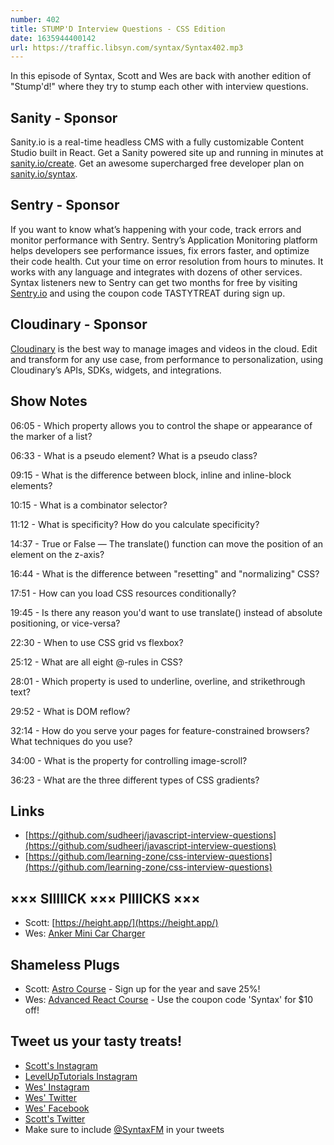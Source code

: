 ```yaml
---
number: 402
title: STUMP'D Interview Questions - CSS Edition
date: 1635944400142
url: https://traffic.libsyn.com/syntax/Syntax402.mp3
---
```


In this episode of Syntax, Scott and Wes are back with another edition of "Stump'd!" where they try to stump each other with interview questions.

## Sanity - Sponsor
Sanity.io is a real-time headless CMS with a fully customizable Content Studio built in React. Get a Sanity powered site up and running in minutes at [sanity.io/create](https://www.sanity.io/create). Get an awesome supercharged free developer plan on [sanity.io/syntax](https://www.sanity.io/syntax).

## Sentry - Sponsor
If you want to know what’s happening with your code, track errors and monitor performance with Sentry. Sentry’s Application Monitoring platform helps developers see performance issues, fix errors faster, and optimize their code health. Cut your time on error resolution from hours to minutes. It works with any language and integrates with dozens of other services. Syntax listeners new to Sentry can get two months for  free by visiting [Sentry.io](https://sentry.io) and using the coupon code TASTYTREAT during sign up.

## Cloudinary - Sponsor
[Cloudinary](https://cloudinary.com/?utm_source=Syntax.fm&utm_medium=Podcast&utm_content=Cloudinary_Syntax_podcast) is the best way to manage images and videos in the cloud. Edit and transform for any use case, from performance to personalization, using Cloudinary’s APIs, SDKs, widgets, and integrations.

## Show Notes

06:05 - Which property allows you to control the shape or appearance of the marker of a list?

06:33 - What is a pseudo element? What is a pseudo class?

09:15 - What is the difference between block, inline and inline-block elements?

10:15 - What is a combinator selector?

11:12 - What is specificity? How do you calculate specificity?

14:37 - True or False — The translate() function can move the position of an element on the z-axis?

16:44 - What is the difference between "resetting" and "normalizing" CSS?

17:51 - How can you load CSS resources conditionally?

19:45 - Is there any reason you'd want to use translate() instead of absolute positioning, or vice-versa?

22:30 - When to use CSS grid vs flexbox?

25:12 - What are all eight @-rules in CSS?

28:01 - Which property is used to underline, overline, and strikethrough text?

29:52 - What is DOM reflow?

32:14 - How do you serve your pages for feature-constrained browsers? What techniques do you use?

34:00 - What is the property for controlling image-scroll?

36:23 - What are the three different types of CSS gradients?

## Links
* [https://github.com/sudheerj/javascript-interview-questions](https://github.com/sudheerj/javascript-interview-questions)
* [https://github.com/learning-zone/css-interview-questions](https://github.com/learning-zone/css-interview-questions)

## ××× SIIIIICK ××× PIIIICKS ×××
* Scott: [https://height.app/](https://height.app/)
* Wes: [Anker Mini Car Charger](https://www.amazon.com/Anker-Charger-PowerDrive-Adapter-iPhone/dp/B07PGT7LSR/)

## Shameless Plugs
* Scott: [Astro Course](https://www.leveluptutorials.com/pro) - Sign up for the year and save 25%!
* Wes: [Advanced React Course](https://advancedreact.com/) - Use the coupon code 'Syntax' for $10 off!

## Tweet us your tasty treats!
* [Scott's Instagram](https://www.instagram.com/stolinski/)
* [LevelUpTutorials Instagram](https://www.instagram.com/LevelUpTutorials/)
* [Wes' Instagram](https://www.instagram.com/wesbos/)
* [Wes' Twitter](https://twitter.com/wesbos)
* [Wes' Facebook](https://www.facebook.com/wesbos.developer)
* [Scott's Twitter](https://twitter.com/stolinski)
* Make sure to include [@SyntaxFM](https://twitter.com/SyntaxFM) in your tweets